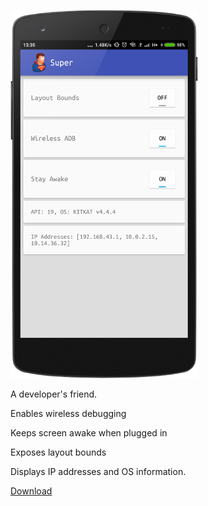 ![Screenshot](device-2016-05-31-133608.png "Screenshot")

A developer's friend.

Enables wireless debugging

Keeps screen awake when plugged in

Exposes layout bounds

Displays IP addresses and OS information.

[Download](https://github.com/androidfanatic/Buddy/releases/download/1.0/app-release.apk)